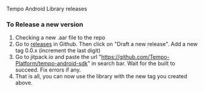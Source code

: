 Tempo Android Library releases

### To Release a new version 
1. Checking a new .aar file to the repo 
2. Go to [releases](https://github.com/Tempo-Platform/tempo-android-sdk/releases) in Github. 
   Then click on "Draft a new release". Add a new tag 0.0.x (increment the last digit)
3. Go to jitpack.io and paste the url "https://github.com/Tempo-Platform/tempo-android-sdk" in search bar. 
   Wait for the built to succeed. Fix errors if any.
4. That is all, you can now use the library with the new tag you created above.